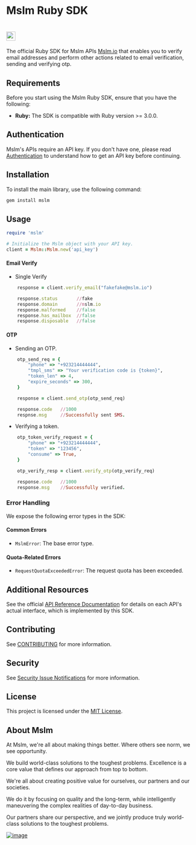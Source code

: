 # Mslm Ruby SDK

# [<img src="https://avatars.githubusercontent.com/u/50307970?s=200&v=4" alt="Mslm" width="24"/>](https://mslm.io/)

The official Ruby SDK for Mslm APIs [Mslm.io](https://mslm.io) that enables you to verify email addresses and perform other actions related to email verification, sending and verifying otp.

## Requirements

Before you start using the Mslm Ruby SDK, ensure that you have the following:

- **Ruby:** The SDK is compatible with Ruby version >= 3.0.0.

## Authentication

Mslm's APIs require an API key. If you don't have one, please read
[Authentication](https://mslm.io/docs/api/authentication) to understand how to
get an API key before continuing.

## Installation

To install the main library, use the following command:

```bash
gem install mslm
```

## Usage

```ruby
require 'mslm'

# Initialize the Mslm object with your API key.
client = Mslm::Mslm.new('api_key')
```

#### Email Verify

- Single Verify

```ruby
    response = client.verify_email("fakefake@mslm.io")

    response.status       //fake
    response.domain       //mslm.io
    response.malformed    //false
    response.has_mailbox  //false
    response.disposable   //false

```

#### OTP

- Sending an OTP.

```ruby
    otp_send_req = {
        "phone" => "+923214444444",
        "tmpl_sms" => "Your verification code is {token}",
        "token_len" => 4,
        "expire_seconds" => 300,
    }

    response = client.send_otp(otp_send_req)

    response.code   //1000
    respnse.msg     //Successfully sent SMS.

```

- Verifying a token.

```ruby
    otp_token_verify_request = {
        "phone" => "+923214444444",
        "token" => "123456",
        "consume" => True,
    }

    otp_verify_resp = client.verify_otp(otp_verify_req)

    response.code   //1000
    response.msg    //Successfully verified.
```

### Error Handling

We expose the following error types in the SDK:

#### Common Errors

- `MslmError`: The base error type.

#### Quota-Related Errors

- `RequestQuotaExceededError`: The request quota has been exceeded.

## Additional Resources

See the official [API Reference Documentation](https://mslm.io/docs/api) for
details on each API's actual interface, which is implemented by this SDK.

## Contributing

See [CONTRIBUTING](CONTRIBUTING.md) for more information.

## Security

See [Security Issue
Notifications](CONTRIBUTING.md#security-issue-notifications) for more
information.

## License

This project is licensed under the [MIT License](LICENSE).

## About Mslm

At Mslm, we're all about making things better. Where others see norm, we see
opportunity.

We build world-class solutions to the toughest problems. Excellence is a core
value that defines our approach from top to bottom.

We're all about creating positive value for ourselves, our partners and our
societies.

We do it by focusing on quality and the long-term, while intelligently
maneuvering the complex realities of day-to-day business.

Our partners share our perspective, and we jointly produce truly world-class
solutions to the toughest problems.

[![image](https://avatars.githubusercontent.com/u/50307970?s=200&v=4)](https://mslm.io/)
